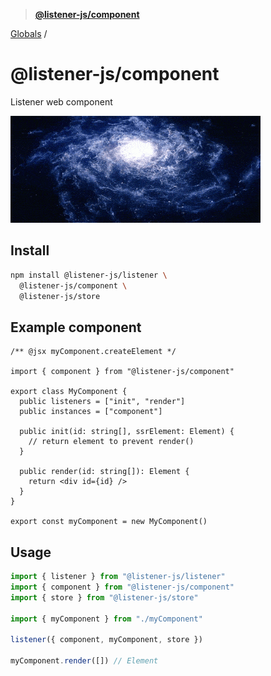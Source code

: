 > **[@listener-js/component](README.md)**

[Globals](globals.md) /

# @listener-js/component

Listener web component

![component](media/component.gif)

## Install

```bash
npm install @listener-js/listener \
  @listener-js/component \
  @listener-js/store
```

## Example component

```tsx
/** @jsx myComponent.createElement */

import { component } from "@listener-js/component"

export class MyComponent {
  public listeners = ["init", "render"]
  public instances = ["component"]

  public init(id: string[], ssrElement: Element) {
    // return element to prevent render()
  }

  public render(id: string[]): Element {
    return <div id={id} />
  }
}

export const myComponent = new MyComponent()
```

## Usage

```js
import { listener } from "@listener-js/listener"
import { component } from "@listener-js/component"
import { store } from "@listener-js/store"

import { myComponent } from "./myComponent"

listener({ component, myComponent, store })

myComponent.render([]) // Element
```